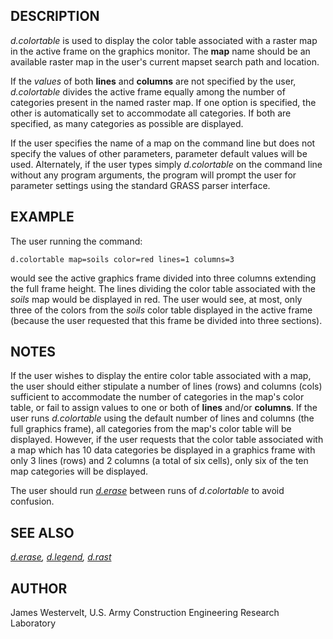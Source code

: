## DESCRIPTION

*d.colortable* is used to display the color table associated with a
raster map in the active frame on the graphics monitor. The **map** name
should be an available raster map in the user\'s current mapset search
path and location.

If the *values* of both **lines** and **columns** are not specified by
the user, *d.colortable* divides the active frame equally among the
number of categories present in the named raster map. If one option is
specified, the other is automatically set to accommodate all categories.
If both are specified, as many categories as possible are displayed.

If the user specifies the name of a map on the command line but does not
specify the values of other parameters, parameter default values will be
used. Alternately, if the user types simply *d.colortable* on the
command line without any program arguments, the program will prompt the
user for parameter settings using the standard GRASS parser interface.

## EXAMPLE

The user running the command:

```
d.colortable map=soils color=red lines=1 columns=3
```

would see the active graphics frame divided into three columns extending
the full frame height. The lines dividing the color table associated
with the *soils* map would be displayed in red. The user would see, at
most, only three of the colors from the *soils* color table displayed in
the active frame (because the user requested that this frame be divided
into three sections).

## NOTES

If the user wishes to display the entire color table associated with a
map, the user should either stipulate a number of lines (rows) and
columns (cols) sufficient to accommodate the number of categories in the
map\'s color table, or fail to assign values to one or both of **lines**
and/or **columns**. If the user runs *d.colortable* using the default
number of lines and columns (the full graphics frame), all categories
from the map\'s color table will be displayed. However, if the user
requests that the color table associated with a map which has 10 data
categories be displayed in a graphics frame with only 3 lines (rows) and
2 columns (a total of six cells), only six of the ten map categories
will be displayed.

The user should run *[d.erase](d.erase.html)* between runs of
*d.colortable* to avoid confusion.

## SEE ALSO

*[d.erase](d.erase.html), [d.legend](d.legend.html),
[d.rast](d.rast.html)*

## AUTHOR

James Westervelt, U.S. Army Construction Engineering Research Laboratory
